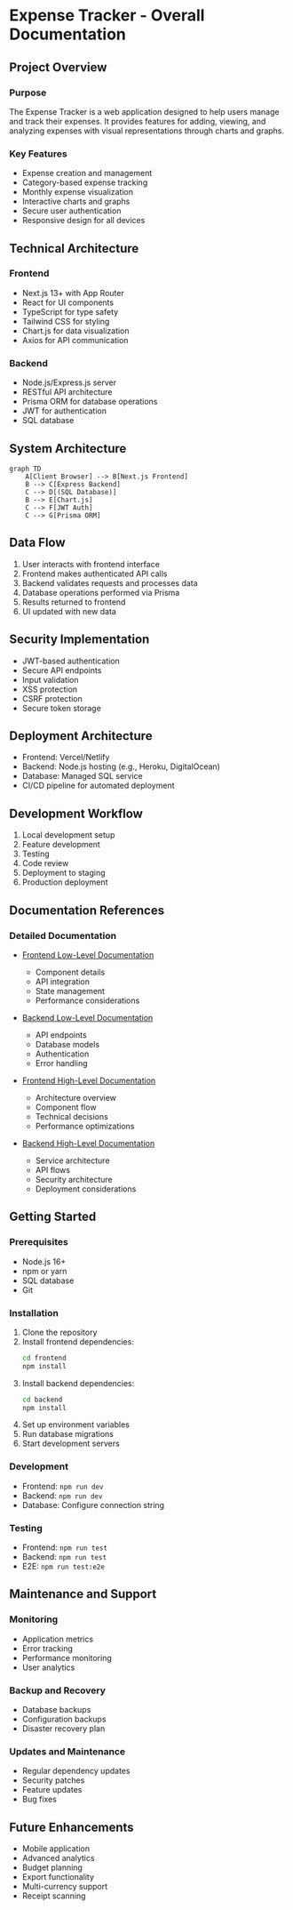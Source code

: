 # Expense Tracker - Overall Documentation

## Project Overview

### Purpose
The Expense Tracker is a web application designed to help users manage and track their expenses. It provides features for adding, viewing, and analyzing expenses with visual representations through charts and graphs.

### Key Features
- Expense creation and management
- Category-based expense tracking
- Monthly expense visualization
- Interactive charts and graphs
- Secure user authentication
- Responsive design for all devices

## Technical Architecture

### Frontend
- Next.js 13+ with App Router
- React for UI components
- TypeScript for type safety
- Tailwind CSS for styling
- Chart.js for data visualization
- Axios for API communication

### Backend
- Node.js/Express.js server
- RESTful API architecture
- Prisma ORM for database operations
- JWT for authentication
- SQL database

## System Architecture

```mermaid
graph TD
    A[Client Browser] --> B[Next.js Frontend]
    B --> C[Express Backend]
    C --> D[(SQL Database)]
    B --> E[Chart.js]
    C --> F[JWT Auth]
    C --> G[Prisma ORM]
```

## Data Flow
1. User interacts with frontend interface
2. Frontend makes authenticated API calls
3. Backend validates requests and processes data
4. Database operations performed via Prisma
5. Results returned to frontend
6. UI updated with new data

## Security Implementation
- JWT-based authentication
- Secure API endpoints
- Input validation
- XSS protection
- CSRF protection
- Secure token storage

## Deployment Architecture
- Frontend: Vercel/Netlify
- Backend: Node.js hosting (e.g., Heroku, DigitalOcean)
- Database: Managed SQL service
- CI/CD pipeline for automated deployment

## Development Workflow
1. Local development setup
2. Feature development
3. Testing
4. Code review
5. Deployment to staging
6. Production deployment

## Documentation References

### Detailed Documentation
- [Frontend Low-Level Documentation](front%20end%20low%20level.md)
  - Component details
  - API integration
  - State management
  - Performance considerations

- [Backend Low-Level Documentation](back%20end%20low%20level.md)
  - API endpoints
  - Database models
  - Authentication
  - Error handling

- [Frontend High-Level Documentation](front%20end%20high%20level.md)
  - Architecture overview
  - Component flow
  - Technical decisions
  - Performance optimizations

- [Backend High-Level Documentation](back%20end%20high%20level.md)
  - Service architecture
  - API flows
  - Security architecture
  - Deployment considerations

## Getting Started

### Prerequisites
- Node.js 16+
- npm or yarn
- SQL database
- Git

### Installation
1. Clone the repository
2. Install frontend dependencies:
   ```bash
   cd frontend
   npm install
   ```
3. Install backend dependencies:
   ```bash
   cd backend
   npm install
   ```
4. Set up environment variables
5. Run database migrations
6. Start development servers

### Development
- Frontend: `npm run dev`
- Backend: `npm run dev`
- Database: Configure connection string

### Testing
- Frontend: `npm run test`
- Backend: `npm run test`
- E2E: `npm run test:e2e`

## Maintenance and Support

### Monitoring
- Application metrics
- Error tracking
- Performance monitoring
- User analytics

### Backup and Recovery
- Database backups
- Configuration backups
- Disaster recovery plan

### Updates and Maintenance
- Regular dependency updates
- Security patches
- Feature updates
- Bug fixes

## Future Enhancements
- Mobile application
- Advanced analytics
- Budget planning
- Export functionality
- Multi-currency support
- Receipt scanning 